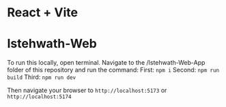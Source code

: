 # React + Vite
# Istehwath-Web

To run this locally, open terminal. Navigate to the /Istehwath-Web-App folder of this repository and run the command:
First:
`npm i`
Second:
`npm run build`
Third:
`npm run dev`

Then navigate your browser to `http://localhost:5173` or `http://localhost:5174`